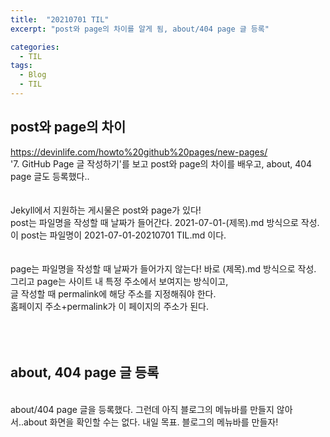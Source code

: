 ```yaml
---
title:  "20210701 TIL"
excerpt: "post와 page의 차이를 알게 됨, about/404 page 글 등록"

categories:
  - TIL
tags:
  - Blog
  - TIL
---
```

## post와 page의 차이
<https://devinlife.com/howto%20github%20pages/new-pages/>  
'7. GitHub Page 글 작성하기'를 보고 post와 page의 차이를 배우고, about, 404 page 글도 등록했다.. 
<br>
<br>
<br>
Jekyll에서 지원하는 게시물은 post와 page가 있다!
<br>
post는 파일명을 작성할 때 날짜가 들어간다. 2021-07-01-(제목).md 방식으로 작성.  
이 post는 파일명이 2021-07-01-20210701 TIL.md 이다.
<br>
<br>
<br>
page는 파일명을 작성할 때 날짜가 들어가지 않는다! 바로 (제목).md 방식으로 작성.  
그리고 page는 사이트 내 특정 주소에서 보여지는 방식이고,  
글 작성할 때 permalink에 해당 주소를 지정해줘야 한다.  
홈페이지 주소+permalink가 이 페이지의 주소가 된다.  
<br>
<br>
<br>
## about, 404 page 글 등록
<br>
about/404 page 글을 등록했다.  
그런데 아직 블로그의 메뉴바를 만들지 않아서..about 화면을 확인할 수는 없다.  
내일 목표. 블로그의 메뉴바를 만들자!

